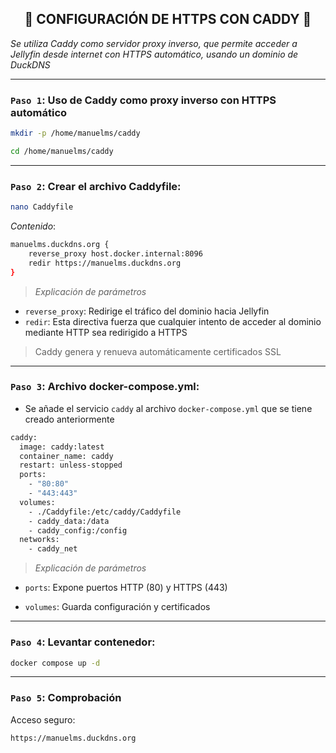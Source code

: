 <h2 align="center"> 🔐 CONFIGURACIÓN DE HTTPS CON CADDY 🔐 </h2>

*Se utiliza Caddy como servidor proxy inverso, que permite acceder a Jellyfin desde internet con HTTPS automático, usando un dominio de DuckDNS*

---


### `Paso 1`: Uso de Caddy como proxy inverso con HTTPS automático

```bash
mkdir -p /home/manuelms/caddy
```

```bash
cd /home/manuelms/caddy
```

---

### `Paso 2`: Crear el archivo Caddyfile:

```bash
nano Caddyfile
```

*Contenido*:

```bash
manuelms.duckdns.org {
    reverse_proxy host.docker.internal:8096
    redir https://manuelms.duckdns.org
}
```

> *Explicación de parámetros*

- `reverse_proxy`: Redirige el tráfico del dominio hacia Jellyfin
- `redir`: Esta directiva fuerza que cualquier intento de acceder al dominio mediante HTTP sea redirigido a HTTPS

> Caddy genera y renueva automáticamente certificados SSL

---

### `Paso 3`: Archivo docker-compose.yml:

- Se añade el servicio `caddy` al archivo `docker-compose.yml` que se tiene creado anteriormente

```bash
caddy:
  image: caddy:latest
  container_name: caddy
  restart: unless-stopped
  ports:
    - "80:80"
    - "443:443"
  volumes:
    - ./Caddyfile:/etc/caddy/Caddyfile
    - caddy_data:/data
    - caddy_config:/config
  networks:
    - caddy_net
```

> *Explicación de parámetros*

- `ports`: Expone puertos HTTP (80) y HTTPS (443)

- `volumes`: Guarda configuración y certificados

---

### `Paso 4`: Levantar contenedor:

```bash
docker compose up -d
```

---

### `Paso 5`: Comprobación

Acceso seguro: 
```bash
https://manuelms.duckdns.org
```

